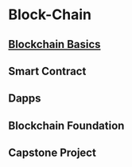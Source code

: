 # Block-Chain

## <a href="blockchain_basics.md">Blockchain Basics</a>
## Smart Contract
## Dapps
## Blockchain Foundation
## Capstone Project
